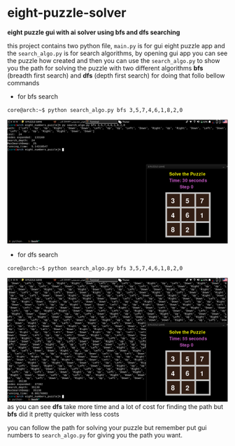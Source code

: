 # eight-puzzle-solver

**eight puzzle gui with ai solver using bfs and dfs searching**

this project contains two python file, ```main.py``` is for gui eight puzzle app
and the ```search_algo.py``` is for search algorithms, by opening gui app you can
see the puzzle how created and then you can use the ```search_algo.py``` to show you
the path for solving the puzzle with two different algorithms **bfs** (breadth first search) and
**dfs** (depth first search) for doing that follo bellow commands

* for bfs search
```bash
core@arch:~$ python search_algo.py bfs 3,5,7,4,6,1,8,2,0
```
![bfs search](./imgs/bfs.png)

* for dfs search
```bash
core@arch:~$ python search_algo.py bfs 3,5,7,4,6,1,8,2,0
```
![dfs search](./imgs/dfs.png)
as you can see **dfs** take more time and a lot of cost for finding the path but **bfs** did it pretty quicker
with less costs

you can follow the path for solving your puzzle but remember put gui numbers to ```search_algo.py``` for giving you
the path you want.
